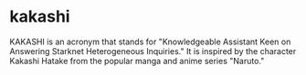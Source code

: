 # kakashi
KAKASHI is an acronym that stands for "Knowledgeable Assistant Keen on Answering Starknet Heterogeneous Inquiries." It is inspired by the character Kakashi Hatake from the popular manga and anime series "Naruto."
